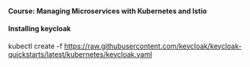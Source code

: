 #### Course: Managing Microservices with Kubernetes and Istio



#### Installing keycloak

kubectl create -f https://raw.githubusercontent.com/keycloak/keycloak-quickstarts/latest/kubernetes/keycloak.yaml

